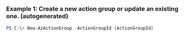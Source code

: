 
### Example 1: Create a new action group or update an existing one. (autogenerated)
```powershell
PS C:\> New-AzActionGroup -ActionGroupId {ActionGroupId}


